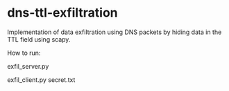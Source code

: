 # dns-ttl-exfiltration
Implementation of data exfiltration using DNS packets by hiding data in the TTL field using scapy.

How to run:

exfil_server.py

exfil_client.py secret.txt
